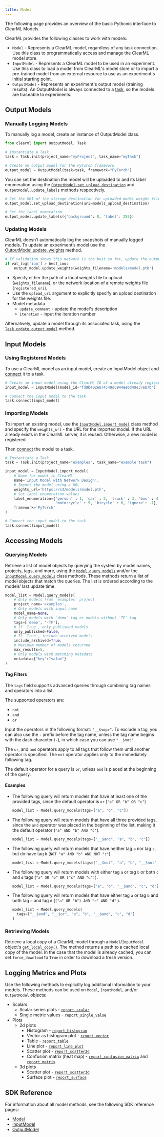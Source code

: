 ```yaml
---
title: Model
---
```


The following page provides an overview of the basic Pythonic interface to ClearML Models.

ClearML provides the following classes to work with models:
* `Model` - Represents a ClearML model, regardless of any task connection. Use this class to programmatically access and manage the ClearML model store.
* `InputModel` - Represents a ClearML model to be used in an experiment. Use this class to load a model from ClearML's model store or to import a pre-trained 
model from an external resource to use as an experiment's initial starting point.
* `OutputModel` - Represents an experiment's output model (training results). An OutputModel is always connected to a [task](../fundamentals/task.md),
so the models are traceable to experiments. 

## Output Models

### Manually Logging Models  

To manually log a model, create an instance of OutputModel class. 

```python
from clearml import OutputModel, Task

# Instantiate a Task 
task = Task.init(project_name="myProject", task_name="myTask")

# Create an output model for the PyTorch framework
output_model = OutputModel(task=task, framework="PyTorch")
```

You can set the destination the model will be uploaded to and its label enumeration using the
[`OutputModel.set_upload_destination`](../references/sdk/model_outputmodel.md#set_upload_destination) and 
[`OutputModel.update_labels`](../references/sdk/model_outputmodel.md#update_labels) methods respectively.

```python
# Set the URI of the storage destination for uploaded model weight files
output_model.set_upload_destination(uri=models_upload_destination)

# Set the label numeration
output_model.update_labels({'background': 0, 'label': 255})
```

### Updating Models
ClearML doesn’t automatically log the snapshots of manually logged models. To update an experiment’s model use the 
[OutputModel.update_weights](../references/sdk/model_outputmodel.md#update_weights) method.

```python
# If validation shows this network is the best so far, update the output model
if val_log['iou'] > best_iou:
    output_model.update_weights(weights_filename='models/model.pth')
```

* Specify either the path of a local weights file to upload (`weights_filename`), or the network location of a remote 
  weights file (`registered_uri`).
* Use the `upload_uri` argument to explicitly specify an upload destination for the weights file.
* Model metadata 
  * `update_comment` - update the model's description
  * `iteration` - input the iteration number 

Alternatively, update a model through its associated task, using the [`Task.update_output_model`](../references/sdk/task.md#update_output_model)
method. 

## Input Models

### Using Registered Models

To use a ClearML model as an input model, create an InputModel object and [connect](../references/sdk/task.md#connect) 
it to a task.

```python
# Create an input model using the ClearML ID of a model already registered in the ClearML platform
input_model = InputModel(model_id="fd8b402e874549d6944eebd49e37eb7b")

# Connect the input model to the task
task.connect(input_model)
``` 

### Importing Models

To import an existing model, use the [`InputModel.import_model`](../references/sdk/model_outputmodel.md#inputmodelimport_model) 
class method and specify the `weights_url` - the URL for the imported model. If the URL already exists in the ClearML 
server, it is reused. Otherwise, a new model is registered.

Then [connect](../references/sdk/task.md#connect) the model to a task. 

```python
# Instantiate a Task 
task = Task.init(project_name="examples", task_name="example task")

input_model = InputModel.import_model(
    # Name for model in ClearML
    name='Input Model with Network Design',
    # Import the model using a URL
    weights_url='https://s3/models/model.pth',
    # Set label enumeration values
    label_enumeration={'person' : 1, 'car' : 2, 'truck' : 3, 'bus' : 4,
                       'motorcycle' : 5, 'bicycle' : 6, 'ignore': -1},
    framework='PyTorch'
)

# Connect the input model to the task
task.connect(input_model)
```

## Accessing Models
### Querying Models
Retrieve a list of model objects by querying the system by model names, projects, tags, and more, using the 
[`Model.query_models`](../references/sdk/model_model.md#modelquery_models) and/or 
the [`InputModel.query_models`](../references/sdk/model_inputmodel.md#inputmodelquery_models) class methods. These 
methods return a list of model objects that match the queries. The list is ordered according to the models’ last update 
time.

```python
model_list = Model.query_models(
    # Only models from `examples` project
    project_name='examples', 
    # Only models with input name
    model_name=None,
    # Only models with `demo` tag or models without `TF` tag
    tags=['demo', '-TF'],
    # If `True`, only published models
    only_published=False,
    # If `True`, include archived models
    include_archived=True,
    # Maximum number of models returned
    max_results=5,
    # Only models with matching metadata
    metadata={"key":"value"}
)
```

#### Tag Filters
The `tags` field supports advanced queries through combining tag names and operators into a list. 

The supported operators are: 
* `not` 
* `and`
* `or`

Input the operators in the following format: `"__$<op>"`. To exclude a tag, you can also use the `-` prefix before the 
tag name, unless the tag name begins with the dash character (`-`), in which case you can use `"__$not"`. 

The `or`, and `and` operators apply to all tags that follow them until another operator is specified. The `not` operator 
applies only to the immediately following tag.

The default operator for a query is `or`, unless `and` is placed at the beginning of the query.

#### Examples

* The following query will return models that have at least one of the provided tags, since the default operator is 
  `or` (`"a" OR "b" OR "c"`)
  ```python
  model_list = Model.query_models(tags=["a", "b", "c"])
  ```
  
* The following query will return models that have all three provided tags, since the `and` operator was placed in the 
  beginning of the list, making it the default operator (`"a" AND "b" AND "c"`). 
  ```python
  model_list = Model.query_models(tags=["__$and", "a", "b", "c"])
  ```

* The following query will return models that have neither tag `a` nor tag `c`, but do have tag `b` 
  (`NOT "a" AND "b" AND NOT "c"`).
  ```python
  model_list = Model.query_models(tags=["__$not", "a", "b", "__$not" "c"])
  ```

* The following query will return models with either tag `a` or tag `b` or both `c` and `d` tags 
  (`"a" OR "b" OR ("c" AND "d")`).
  ```python
  model_list = Model.query_models(tags=["a", "b", "__$and", "c", "d"])
  ```

* The following query will return models that have either tag `a` or tag `b` and both tag `c` and tag `d` 
  (`("a" OR "b") AND "c" AND "d"` ).
  ```python
  model_list = Model.query_models(
    tags=["__$and", "__$or", "a", "b", "__$and", "c", "d"]
  )
  ```

### Retrieving Models 
Retrieve a local copy of a ClearML model through a `Model`/`InputModel` object's [`get_local_copy()`](../references/sdk/model_model.md#get_local_copy). 
The method returns a path to a cached local copy of the model. In the case that the model is already cached, you can set 
`force_download` to `True` in order to download a fresh version.

## Logging Metrics and Plots

Use the following methods to explicitly log additional information to your models. 
These methods can be used on `Model`, `InputModel`, and/or `OutputModel` objects:
* Scalars 
  * Scalar series plots - [`report_scalar`](../references/sdk/model_outputmodel.md#report_scalar) 
  * Single metric values - [`report_single_value`](../references/sdk/model_outputmodel.md#report_single_value)
* Plots
  * 2d plots
    * Histogram - [`report_histogram`](../references/sdk/model_outputmodel.md#report_histogram)
    * Vector as histogram plot - [`report_vector`](../references/sdk/model_outputmodel.md#report_vector)
    * Table - [`report_table`](../references/sdk/model_outputmodel.md#report_table)
    * Line plot - [`report_line_plot`](../references/sdk/model_outputmodel.md#report_line_plot)
    * Scatter plot - [`report_scatter2d`](../references/sdk/model_outputmodel.md#report_scatter2d)
    * Confusion matrix (heat map) - [`report_confusion_matrix`](../references/sdk/model_outputmodel.md#report_confusion_matrix) and [`report_matrix`](../references/sdk/model_outputmodel.md#report_matrix)
  * 3d plots 
    * Scatter plot - [`report_scatter3d`](../references/sdk/model_outputmodel.md#report_scatter3d) 
    * Surface plot - [`report_surface`](../references/sdk/model_outputmodel.md#report_surface)

  
## SDK Reference

For information about all model methods, see the following SDK reference pages:
* [Model](../references/sdk/model_model.md)
* [InputModel](../references/sdk/model_inputmodel.md)
* [OutputModel](../references/sdk/model_outputmodel.md)
